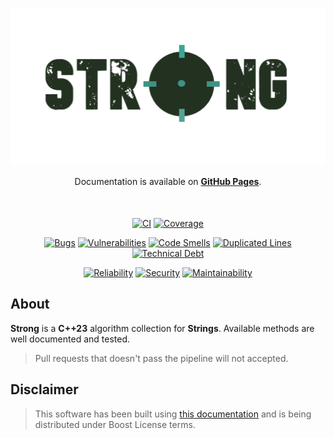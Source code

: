 <p align="center"><a href="https://strong.iantorres.cl" target="_blank"><img src="./logo.png" width="512" alt="Strong"></a></p>

<p align="center"  style="margin-bottom: 50px;">
Documentation is available on <a href="https://zen0x7.github.io/Strong" target="_blank"><strong>GitHub Pages</strong></a>.
</p>

<p align="center">
<a href="https://github.com/Zen0x7/Strong/actions/workflows/ci.yml"><img src="https://github.com/Zen0x7/Strong/actions/workflows/ci.yml/badge.svg" alt="CI"></a>
<a href="https://codecov.io/gh/Zen0x7/Strong"><img src="https://codecov.io/gh/Zen0x7/Strong/branch/master/graph/badge.svg?token=UDC2QDDVAJ" alt="Coverage"></a>
</p>

<p align="center">
<a href="https://sonarcloud.io/project/overview?id=Zen0x7_Strong"><img src="https://sonarcloud.io/api/project_badges/measure?project=Zen0x7_Strong&metric=bugs" alt="Bugs"></a>
<a href="https://sonarcloud.io/project/overview?id=Zen0x7_Strong"><img src="https://sonarcloud.io/api/project_badges/measure?project=Zen0x7_Strong&metric=vulnerabilities" alt="Vulnerabilities"></a>
<a href="https://sonarcloud.io/project/overview?id=Zen0x7_Strong"><img src="https://sonarcloud.io/api/project_badges/measure?project=Zen0x7_Strong&metric=code_smells" alt="Code Smells"></a>
<a href="https://sonarcloud.io/project/overview?id=Zen0x7_Strong"><img src="https://sonarcloud.io/api/project_badges/measure?project=Zen0x7_Strong&metric=duplicated_lines_density" alt="Duplicated Lines"></a>
<a href="https://sonarcloud.io/project/overview?id=Zen0x7_Strong"><img src="https://sonarcloud.io/api/project_badges/measure?project=Zen0x7_Strong&metric=sqale_index" alt="Technical Debt"></a>
</p>

<p align="center">
<a href="https://sonarcloud.io/project/overview?id=Zen0x7_Strong"><img src="https://sonarcloud.io/api/project_badges/measure?project=Zen0x7_Strong&metric=reliability_rating" alt="Reliability"></a>
<a href="https://sonarcloud.io/project/overview?id=Zen0x7_Strong"><img src="https://sonarcloud.io/api/project_badges/measure?project=Zen0x7_Strong&metric=security_rating" alt="Security"></a>
<a href="https://sonarcloud.io/project/overview?id=Zen0x7_Strong"><img src="https://sonarcloud.io/api/project_badges/measure?project=Zen0x7_Strong&metric=sqale_rating" alt="Maintainability"></a>
</p>

## About

**Strong** is a **C++23** algorithm collection for **Strings**. Available methods are well documented and tested.

> Pull requests that doesn't pass the pipeline will not accepted.

## Disclaimer

> This software has been built using [this documentation](https://laravel.com/docs/11.x/strings) and is being distributed under Boost License terms. 